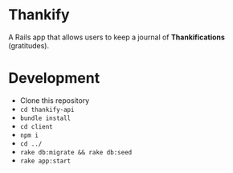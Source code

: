 # Thankify

A Rails app that allows users to keep a journal of **Thankifications** (gratitudes).

# Development

* Clone this repository
* `cd thankify-api`
* `bundle install`
* `cd client`
* `npm i`
* `cd ../`
* `rake db:migrate && rake db:seed`
* `rake app:start`